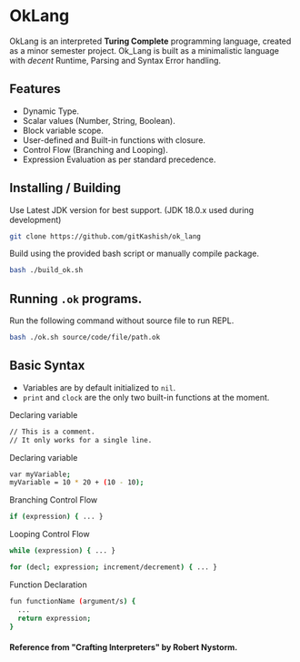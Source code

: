 # OkLang

OkLang is an interpreted **Turing Complete** programming language, created as a minor semester project. Ok_Lang is built as a minimalistic language with *decent* Runtime, Parsing and Syntax Error handling.

## Features

* Dynamic Type.
* Scalar values (Number, String, Boolean).
* Block variable scope.
* User-defined and Built-in functions with closure.
* Control Flow (Branching and Looping).
* Expression Evaluation as per standard precedence.

## Installing / Building

Use Latest JDK version for best support. (JDK 18.0.x used during development)

```bash
git clone https://github.com/gitKashish/ok_lang
```

Build using the provided bash script or manually compile package.
```bash
bash ./build_ok.sh
```

## Running `.ok` programs.
Run the following command without source file to run REPL.
```bash
bash ./ok.sh source/code/file/path.ok
```

## Basic Syntax

* Variables are by default initialized to `nil`.
* `print` and `clock` are the only two built-in functions at the moment.

Declaring variable
```bash
// This is a comment.
// It only works for a single line.
```


Declaring variable
```bash
var myVariable;
myVariable = 10 * 20 + (10 - 10);
```

Branching Control Flow
```bash
if (expression) { ... }
```

Looping Control Flow
```bash
while (expression) { ... }

for (decl; expression; increment/decrement) { ... }
```

Function Declaration
```bash
fun functionName (argument/s) {
  ...
  return expression;
}
```

#### Reference from "Crafting Interpreters" by Robert Nystorm.
